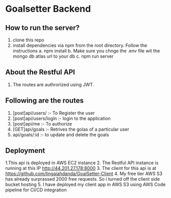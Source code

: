 # Goalsetter Backend


## How to run the server?
1. clone this repo
2. install dependencies via npm from the root directory. Follow the instructions
  a. npm install
  b. Make sure you chnge the .env file wit the mongo db atlas url to your db
  c. npm run server
  
## About the Restful API
1. The routes are authrorized using JWT.

## Following are the routes 
1. [post]api/users/ :- To Register the user
2. [post]api/users/login :- login to the application
3. [post]api/me :- To authorize
4. [GET]api/goals :- Retrives the golas of a particular user
5. api/goals/:id :- to update and delete the goals


## Deployment
1.This api is deployed in AWS EC2 instance 
2. The Restful API instance is running at this IP http://44.201.27.178:8000
3. The client for this api is at https://github.com/lingaiahdanda/GoalSetter-Client
4. My free tier AWS S3 has already surprassed 2000 free requests. So i turned off  the client side bucket hosting
5. I have deployed my client app in AWS S3 using AWS Code pipeline for CI/CD integration


